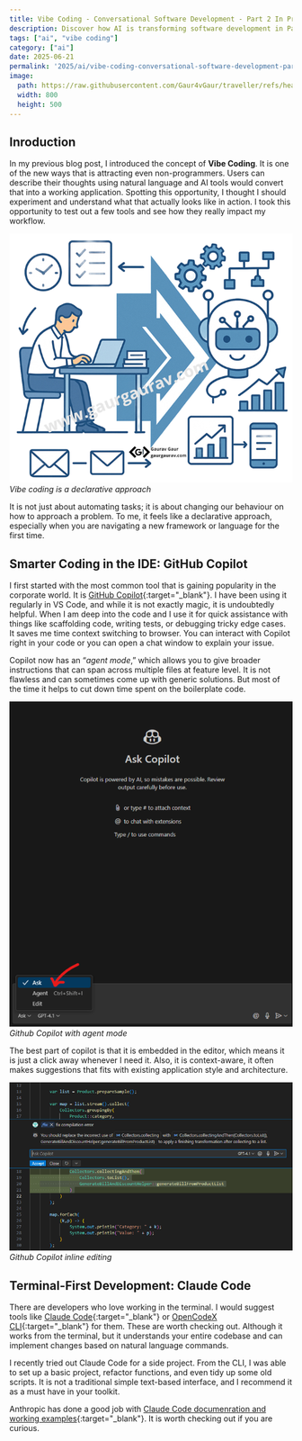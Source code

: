 ```yaml
---
title: Vibe Coding - Conversational Software Development - Part 2 In Practice
description: Discover how AI is transforming software development in Part 2 of our 'Vibe Coding' series. Explore conversational coding, real-time code generation in practice, and the future of developer productivity.
tags: ["ai", "vibe coding"]
category: ["ai"]
date: 2025-06-21
permalink: '2025/ai/vibe-coding-conversational-software-development-part2/'
image:
  path: https://raw.githubusercontent.com/Gaur4vGaur/traveller/refs/heads/master/images/ai/2025-06-21-ai_vibe-coding-conversational-software-development-part2/cover-image-compressed.png
  width: 800
  height: 500
---
```


## Inroduction
In my previous blog post, I introduced the concept of __Vibe Coding__. It is one of the new ways that is attracting even non-programmers. Users can describe their thoughts using natural language and AI tools would convert that into a working application. Spotting this opportunity, I thought I should experiment and understand what that actually looks like in action. I took this opportunity to test out a few tools and see how they really impact my workflow. 

![Chat-based AI development illustration](https://raw.githubusercontent.com/Gaur4vGaur/traveller/refs/heads/master/images/ai/2025-06-21-ai_vibe-coding-conversational-software-development-part2/introduction_vibe.png
)*Vibe coding is a declarative approach*

It is not just about automating tasks; it is about changing our behaviour on how to approach a problem. To me, it feels like a declarative approach, especially when you are navigating a new framework or language for the first time. 

## Smarter Coding in the IDE: GitHub Copilot

I first started with the most common tool that is gaining popularity in the corporate world. It is [GitHub Copilot](https://github.com/features/copilot){:target="_blank"}. I have been using it regularly in VS Code, and while it is not exactly magic, it is undoubtedly helpful. When I am deep into the code and I use it for quick assistance with things like scaffolding code, writing tests, or debugging tricky edge cases. It saves me time context switching to browser. You can interact with Copilot right in your code or you can open a chat window to explain your issue.

Copilot now has an “*agent mode*,” which allows you to give broader instructions that can span across multiple files at feature level. It is not flawless and can sometimes come up with generic solutions. But most of the time it helps to cut down time spent on the boilerplate code.

![Copilot Agent Mode](https://raw.githubusercontent.com/Gaur4vGaur/traveller/refs/heads/master/images/ai/2025-06-21-ai_vibe-coding-conversational-software-development-part2/copilot-agent-mode.png)*Github Copilot with agent mode*

The best part of copilot is that it is embedded in the editor, which means it is just a click away whenever I need it. Also, it is context-aware, it often makes suggestions that fits with existing application style and architecture.

![Copilot Inline Editing](https://raw.githubusercontent.com/Gaur4vGaur/traveller/refs/heads/master/images/ai/2025-06-21-ai_vibe-coding-conversational-software-development-part2/inline-copilot.png)*Github Copilot inline editing*

## Terminal-First Development: Claude Code
There are developers who love working in the terminal. I would suggest tools like [Claude Code](https://docs.anthropic.com/en/home){:target="_blank"} or [OpenCodeX CLI](https://help.openai.com/en/articles/11096431-openai-codex-cli-getting-started){:target="_blank"} for them. These are worth checking out. Although it works from the terminal, but it understands your entire codebase and can implement changes based on natural language commands.

I recently tried out Claude Code for a side project. From the CLI, I was able to set up a basic project, refactor functions, and even tidy up some old scripts. It is not a traditional simple text-based interface, and I recommend it as a must have in your toolkit.

Anthropic has done a good job with [Claude Code documenration and working examples](https://docs.anthropic.com/en/docs/claude-code/quickstart){:target="_blank"}. It is worth checking out if you are curious.
